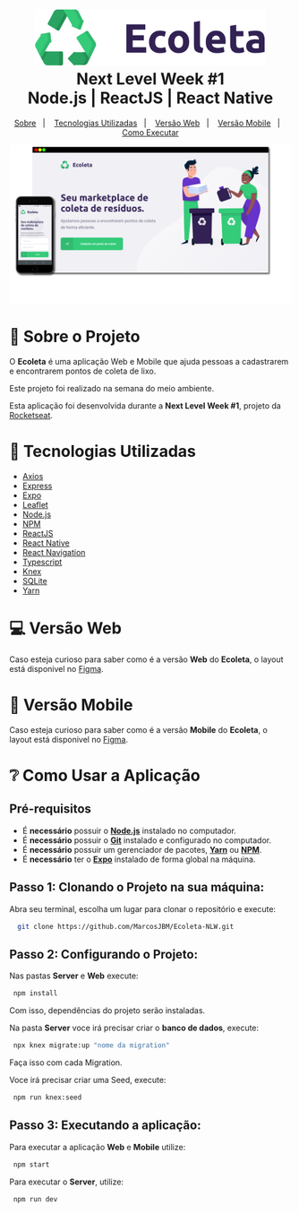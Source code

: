 <h1 align="center">
    <img alt="Ecoleta" src=".github/logoEcoleta.png" height="100px" />
    <br>Next Level Week #1<br/>
    Node.js | ReactJS | React Native
</h1>

<p align="center">
    <a href="#sobre">Sobre</a>&nbsp;&nbsp;&nbsp;|&nbsp;&nbsp;&nbsp;
    <a href="#tecnologias">Tecnologias Utilizadas</a>&nbsp;&nbsp;&nbsp;|&nbsp;&nbsp;&nbsp;
    <a href="#web">Versão Web</a>&nbsp;&nbsp;&nbsp;|&nbsp;&nbsp;&nbsp;
    <a href="#mobile">Versão Mobile</a>&nbsp;&nbsp;&nbsp;|&nbsp;&nbsp;&nbsp;
    <a href="#executar">Como Executar</a>
</p>

<p align="center">
    <img alt="Design do Projeto" width="780px" src=".github/designEcoleta.png" />
<p>

<a id="sobre"></a>

<h1>📖 Sobre o Projeto</h1>

O **Ecoleta** é uma aplicação Web e Mobile que ajuda pessoas a cadastrarem e encontrarem pontos de coleta de lixo.

Este projeto foi realizado na semana do meio ambiente.

Esta aplicação foi desenvolvida durante a **Next Level Week #1**, projeto da [Rocketseat](https://rocketseat.com.br/).

<a id="tecnologias"></a>

<h1>🔩 Tecnologias Utilizadas</h1>

- [Axios](https://github.com/axios/axios)
- [Express](https://expressjs.com/)
- [Expo](https://expo.io/)
- [Leaflet](https://leafletjs.com/)
- [Node.js](https://nodejs.org/en/)
- [NPM](https://www.npmjs.com/)
- [ReactJS](https://reactjs.org/)
- [React Native](http://facebook.github.io/react-native/)
- [React Navigation](https://reactnavigation.org/)
- [Typescript](https://www.typescriptlang.org/)
- [Knex](http://knexjs.org/)
- [SQLite](https://www.sqlite.org/)
- [Yarn](https://yarnpkg.com/)

<a id="web"></a>

<h1>💻 Versão Web</h1>

Caso esteja curioso para saber como é a versão **Web** do **Ecoleta**, o layout está disponivel no [Figma](<https://www.figma.com/file/9TlOcj6l7D05fZhU12xWT3/Ecoleta-(Booster)?node-id=0%3A1>).

<a id="mobile"></a>

<h1>📱 Versão Mobile</h1>

Caso esteja curioso para saber como é a versão **Mobile** do **Ecoleta**, o layout está disponivel no [Figma](<https://www.figma.com/file/9TlOcj6l7D05fZhU12xWT3/Ecoleta-(Booster)?node-id=0%3A1>).

<a id="executar"></a>

<h1>❔ Como Usar a Aplicação</h1>

<h2><strong>Pré-requisitos</strong></h2>

- É **necessário** possuir o **[Node.js](https://nodejs.org/en/)** instalado no computador.
- É **necessário** possuir o **[Git](https://git-scm.com/)** instalado e configurado no computador.
- É **necessário** possuir um gerenciador de pacotes, **[Yarn](https://yarnpkg.com/)** ou **[NPM](https://www.npmjs.com/)**.
- É **necessário** ter o **[Expo](https://expo.io/)** instalado de forma global na máquina.

<h2>Passo 1: Clonando o Projeto na sua máquina:</h2>

Abra seu terminal, escolha um lugar para clonar o repositório e execute:

```sh
  git clone https://github.com/MarcosJBM/Ecoleta-NLW.git
```

<h2>Passo 2: Configurando o Projeto:</h2>

Nas pastas **Server** e **Web** execute:

```sh
 npm install
```

Com isso, dependências do projeto serão instaladas.

Na pasta **Server** voce irá precisar criar o **banco de dados**, execute:

```sh
 npx knex migrate:up "nome da migration"
```

Faça isso com cada Migration.

Voce irá precisar criar uma Seed, execute:

```sh
 npm run knex:seed
```

<h2>Passo 3: Executando a aplicação:</h2>

Para executar a aplicação **Web** e **Mobile** utilize:

```sh
 npm start
```

Para executar o **Server**, utilize:

```sh
 npm run dev
```
